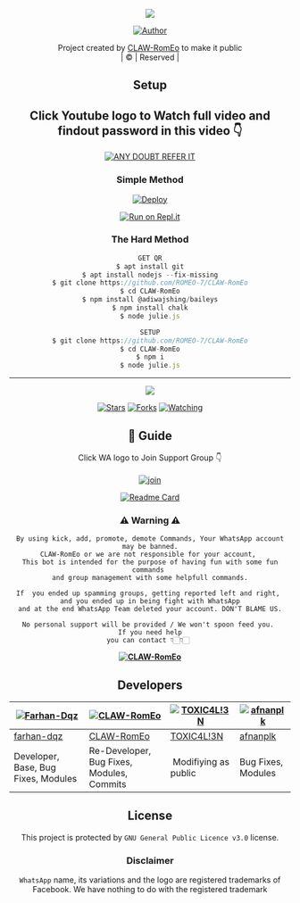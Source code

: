 <div align="center">

 </a>
</p>
<div align="center">
  <p align="center">
<img src=https://i.ibb.co/mhT8pF6/hegdepooja-20211108-0001.jpg>
</p>
  <p align="center">
<a href="https://github.com/ROMEO-7"><img title="Author" src="https://img.shields.io/badge/Author-CLAW-RomEo-ROMEO-7/CLAW-RomEo?color=blue&style=for-the-badge&logo=whatsapp"></a>
</p>
</div>
<p align="center">
Project created by <a href="https://github.com/ROMEO-7">CLAW-RomEo</a> to make it public
    <br>
       | © |
        Reserved |
    <br> 
</p>

## Setup
<div align="center"> 


## Click Youtube logo to Watch full video and findout password in this video 👇

 [![ANY DOUBT REFER IT](https://www.linkpicture.com/q/YouTube-Logo-700x394.png)](https://youtu.be/5MKycJxmA4c)


  ### Simple Method
  
[![Deploy](https://www.herokucdn.com/deploy/button.svg)](https://heroku.com/deploy?template=https://github.com/ROMEO-7/CLAW-RomEo.git)



  
[![Run on Repl.it](https://repl.it/badge/github/quiec/whatsAlfa)](https://replit.com/@AlbinSiju/Claw-romeo#index.js)
  
### The Hard Method
```js
GET QR
$ apt install git
$ apt install nodejs --fix-missing
$ git clone https://github.com/ROMEO-7/CLAW-RomEo
$ cd CLAW-RomEo
$ npm install @adiwajshing/baileys
$ npm install chalk
$ node julie.js
```
      
```js
SETUP
$ git clone https://github.com/ROMEO-7/CLAW-RomEo
$ cd CLAW-RomEo
$ npm i
$ node julie.js
```

----

  <p align="center">
  <a href="httsp://github.com/ROMEO-7/CLAW-RomEo">
    
<a href="https://github.com/ROMEO-7/followers">
<img src="https://img.shields.io/github/repo-size/ROMEO-7/CLAW-RomEo?color=green&label=Repo%20total%20size&style=plastic">
<p align="center">
<a href="https://github.com/ROMEO-7/followers"
<img title="Followers" src="https://img.shields.io/github/followers/ROMEO-7?color=blue&style=flat-square"></a>
<a href="https://github.com/ROMEO-7/CLAW-RomEo/stargazers/"><img title="Stars" src="https://img.shields.io/github/stars/ROMEO-7/CLAW-RomEo?color=blue&style=flat-square"></a>
<a href="https://github.com/ROMEO-7/CLAW-RomEo/network/members"><img title="Forks" src="https://img.shields.io/github/forks/ROMEO-7/CLAW-RomEo?color=blue&style=flat-square"></a>
<a href="https://github.com/ROMEO-7/CLAW-RomEo/watchers"><img title="Watching" src="https://img.shields.io/github/watchers/ROMEO-7/CLAW-RomEo?label=Watchers&color=blue&style=flat-square"></a>
</p>

## 📢 Guide
Click WA logo to Join Support Group 👇
    <br>
<br>
  [![join](https://github.com/Alien-alfa/PublicBot/blob/main/wlogo.svg.png)](https://chat.whatsapp.com/CbRlEux876XFsWQfIlOKty)
  <div align="center">
       
  [![Readme Card](https://github-readme-stats.vercel.app/api/pin/?username=ROMEO-7&repo=CLAW-RomEo&theme=nightowl)](https://github.com/ROMEO-7/CLAW-RomEo)
  </div>
    
### ⚠ Warning ⚠

```
By using kick, add, promote, demote Commands, Your WhatsApp account may be banned.
CLAW-RomEo or we are not responsible for your account, 
This bot is intended for the purpose of having fun with some fun commands 
and group management with some helpfull commands.

If  you ended up spamming groups, getting reported left and right, 
and you ended up in being fight with WhatsApp
and at the end WhatsApp Team deleted your account. DON'T BLAME US.

No personal support will be provided / We won't spoon feed you. 
If you need help
you can contact 👇🏻👇🏻 
```
**[![CLAW-RomEo](https://www.linkpicture.com/q/WHTSPP-LOGO.png)](http://wa.me/919895828468?text=Can%20you%20help%20bro)**

## Developers
  <div align="center">
    
  [![Farhan-Dqz](https://github.com/farhan-dqz.png?size=100)](https://github.com/farhan-dqz) | [![CLAW-RomEo](https://github.com/ROMEO-7.png?size=100)](https://github.com/ROMEO-7) |  [![TOXIC4L!3N](https://github.com/Alien-alfa.png?size=100)](https://github.com/AI-VIKI) | [![afnanplk](https://github.com/afnanplk.png?size=100)](https://github.com/afnanplk) 
----|----|----|----
[farhan-dqz](https://github.com/farhan-dqz) | [CLAW-RomEo](https://github.com/ROMEO-7) | [TOXIC4L!3N](https://github.com/AI-VIKI) | [afnanplk](https://github.com/afnanplk) 
Developer, Base, Bug Fixes, Modules| Re-Developer, Bug Fixes, Modules, Commits |  Modifiying  as   public | Bug Fixes, Modules 
  </div>
    


## License
This project is protected by `GNU General Public Licence v3.0` license.

### Disclaimer
`WhatsApp` name, its variations and the logo are registered trademarks of Facebook. We have nothing to do with the registered trademark
